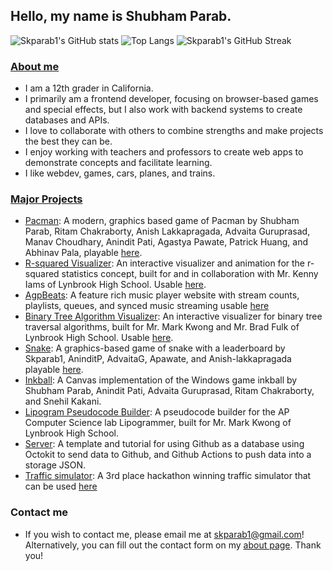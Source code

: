 ## Hello, my name is Shubham Parab.

![Skparab1's GitHub stats](https://github-readme-stats.vercel.app/api?username=skparab1&radius=5&layout=compact&theme=algolia)
![Top Langs](https://github-readme-stats.vercel.app/api/top-langs/?username=skparab1&theme=algolia&bor&layout=compact&langs_count=4)
![Skparab1's GitHub Streak](https://github-readme-streak-stats.herokuapp.com/?user=skparab1&layout=compact&theme=algolia)

### [About me](https://skparab1.github.io/about)
  - I am a 12th grader in California.
  - I primarily am a frontend developer, focusing on browser-based games and special effects, but I also work with backend systems to create databases and APIs.
  - I love to collaborate with others to combine strengths and make projects the best they can be.
  - I enjoy working with teachers and professors to create web apps to demonstrate concepts and facilitate learning.
  - I like webdev, games, cars, planes, and trains.
 
### [Major Projects](https://skparab1.com#projects)
  - [Pacman](https://github.com/skparab1/Pacman): A modern, graphics based game of Pacman by Shubham Parab, Ritam Chakraborty, Anish Lakkapragada, Advaita Guruprasad, Manav Choudhary, Anindit Pati, Agastya Pawate, Patrick Huang, and Abhinav Pala, playable [here](https://skparab1.github.io/pacman).
  - [R-squared Visualizer](https://github.com/skparab1/iams): An interactive visualizer and animation for the r-squared statistics concept, built for and in collaboration with Mr. Kenny Iams of Lynbrook High School. Usable [here](https://skparab1.github.io/iams).
  - [AgpBeats](https://github.com/skparab1/agp-beats): A feature rich music player website with stream counts, playlists, queues, and synced music streaming usable [here](https://skparab1.github.io/agpbeats)
  - [Binary Tree Algorithm Visualizer](https://github.com/skparab1/binarytree/): An interactive visualizer for binary tree traversal algorithms, built for Mr. Mark Kwong and Mr. Brad Fulk of Lynbrook High School. Usable [here](https://lhsbinarytree.vercel.app).
  - [Snake](https://github.com/skparab1/snake): A graphics-based game of snake with a leaderboard by Skparab1, AninditP, AdvaitaG, Apawate, and Anish-lakkapragada playable [here](https://skparab1.github.io/snake).
  - [Inkball](https://github.com/skparab1/inkball): A Canvas implementation of the Windows game inkball by Shubham Parab, Anindit Pati, Advaita Guruprasad, Ritam Chakraborty, and Snehil Kakani.
  - [Lipogram Pseudocode Builder](https://lipogram-pseudocode.vercel.app/): A pseudocode builder for the AP Computer Science lab Lipogrammer, built for Mr. Mark Kwong of Lynbrook High School.
  - [Server](https://github.com/skparab1/server): A template and tutorial for using Github as a database using Octokit to send data to Github, and Github Actions to push data into a storage JSON.
  - [Traffic simulator](https://github.com/Skparab1/traffic-simulator): A 3rd place hackathon winning traffic simulator that can be used [here](https://skparab1.github.io/r/traffic)

### Contact me
  - If you wish to contact me, please email me at skparab1@gmail.com! Alternatively, you can fill out the contact form on my [about page](https://skparab1.github.io/about). Thank you!
